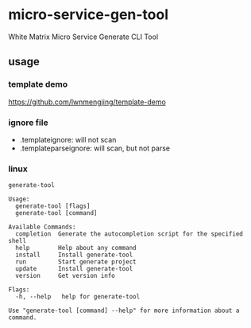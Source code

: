 # micro-service-gen-tool
White Matrix Micro Service Generate CLI Tool

## usage
### template demo
https://github.com/lwnmengjing/template-demo

### ignore file
- .templateignore: will not scan
- .templateparseignore: will scan, but not parse
### linux
```bazaar
generate-tool

Usage:
  generate-tool [flags]
  generate-tool [command]

Available Commands:
  completion  Generate the autocompletion script for the specified shell
  help        Help about any command
  install     Install generate-tool
  run         Start generate project
  update      Install generate-tool
  version     Get version info

Flags:
  -h, --help   help for generate-tool

Use "generate-tool [command] --help" for more information about a command.
```